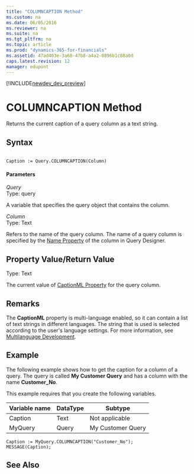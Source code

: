 ```yaml
---
title: "COLUMNCAPTION Method"
ms.custom: na
ms.date: 06/05/2016
ms.reviewer: na
ms.suite: na
ms.tgt_pltfrm: na
ms.topic: article
ms.prod: "dynamics-365-for-financials"
ms.assetid: 47ad403e-3a68-47b8-a4a2-0896b1c88a0d
caps.latest.revision: 12
manager: edupont
---
```


[!INCLUDE[newdev_dev_preview](../includes/newdev_dev_preview.md)]

# COLUMNCAPTION Method
Returns the current caption of a query column as a text string.  

## Syntax  

```  

Caption := Query.COLUMNCAPTION(Column)  
```  

#### Parameters  
 *Query*  
 Type: query  

 A variable that specifies the query object that contains the column.  

 *Column*  
 Type: Text  

 Refers to the name of the query column. The name of a query column is specified by the [Name Property](../properties/devenv-Name-Property.md) of the column in Query Designer.  

## Property Value/Return Value  
 Type: Text  

 The current value of [CaptionML Property](../properties/devenv-CaptionML-Property.md) for the query column.  

## Remarks  
 The **CaptionML** property is multi-language enabled, so it can contain a list of text strings in different languages. The string that is used is selected according to the user's language settings. For more information, see [Multilanguage Development](../devenv-multilanguage-development.md).  

## Example  
 The following example shows how to get the caption for a column of a query. The query is called **My Customer Query** and has a column with the name **Customer\_No**.  

 This example requires that you create the following variables.  

|Variable name|DataType|Subtype|  
|-------------------|--------------|-------------|  
|Caption|Text|Not applicable|  
|MyQuery|Query|My Customer Query|  

```  
Caption := MyQuery.COLUMNCAPTION("Customer_No");  
MESSAGE(Caption);  
```  

## See Also  
 <!--NAV [How to: Create Queries](How-to--Create-Queries.md) -->  
